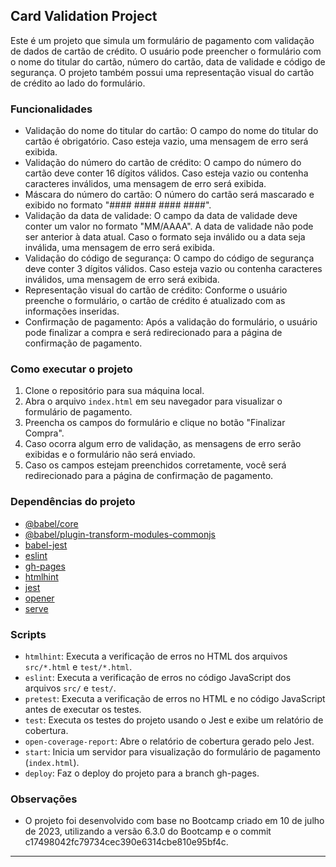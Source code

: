## Card Validation Project

Este é um projeto que simula um formulário de pagamento com validação de dados de cartão de crédito. O usuário pode preencher o formulário com o nome do titular do cartão, número do cartão, data de validade e código de segurança. O projeto também possui uma representação visual do cartão de crédito ao lado do formulário.

### Funcionalidades

- Validação do nome do titular do cartão: O campo do nome do titular do cartão é obrigatório. Caso esteja vazio, uma mensagem de erro será exibida.
- Validação do número do cartão de crédito: O campo do número do cartão deve conter 16 dígitos válidos. Caso esteja vazio ou contenha caracteres inválidos, uma mensagem de erro será exibida.
- Máscara do número do cartão: O número do cartão será mascarado e exibido no formato "#### #### #### ####".
- Validação da data de validade: O campo da data de validade deve conter um valor no formato "MM/AAAA". A data de validade não pode ser anterior à data atual. Caso o formato seja inválido ou a data seja inválida, uma mensagem de erro será exibida.
- Validação do código de segurança: O campo do código de segurança deve conter 3 dígitos válidos. Caso esteja vazio ou contenha caracteres inválidos, uma mensagem de erro será exibida.
- Representação visual do cartão de crédito: Conforme o usuário preenche o formulário, o cartão de crédito é atualizado com as informações inseridas.
- Confirmação de pagamento: Após a validação do formulário, o usuário pode finalizar a compra e será redirecionado para a página de confirmação de pagamento.

### Como executar o projeto

1. Clone o repositório para sua máquina local.
2. Abra o arquivo `index.html` em seu navegador para visualizar o formulário de pagamento.
3. Preencha os campos do formulário e clique no botão "Finalizar Compra".
4. Caso ocorra algum erro de validação, as mensagens de erro serão exibidas e o formulário não será enviado.
5. Caso os campos estejam preenchidos corretamente, você será redirecionado para a página de confirmação de pagamento.

### Dependências do projeto

- [@babel/core](https://www.npmjs.com/package/@babel/core)
- [@babel/plugin-transform-modules-commonjs](https://www.npmjs.com/package/@babel/plugin-transform-modules-commonjs)
- [babel-jest](https://www.npmjs.com/package/babel-jest)
- [eslint](https://www.npmjs.com/package/eslint)
- [gh-pages](https://www.npmjs.com/package/gh-pages)
- [htmlhint](https://www.npmjs.com/package/htmlhint)
- [jest](https://www.npmjs.com/package/jest)
- [opener](https://www.npmjs.com/package/opener)
- [serve](https://www.npmjs.com/package/serve)

### Scripts

- `htmlhint`: Executa a verificação de erros no HTML dos arquivos `src/*.html` e `test/*.html`.
- `eslint`: Executa a verificação de erros no código JavaScript dos arquivos `src/` e `test/`.
- `pretest`: Executa a verificação de erros no HTML e no código JavaScript antes de executar os testes.
- `test`: Executa os testes do projeto usando o Jest e exibe um relatório de cobertura.
- `open-coverage-report`: Abre o relatório de cobertura gerado pelo Jest.
- `start`: Inicia um servidor para visualização do formulário de pagamento (`index.html`).
- `deploy`: Faz o deploy do projeto para a branch gh-pages.

### Observações

- O projeto foi desenvolvido com base no Bootcamp criado em 10 de julho de 2023, utilizando a versão 6.3.0 do Bootcamp e o commit c17498042fc79734cec390e6314cbe810e95bf4c.

---
